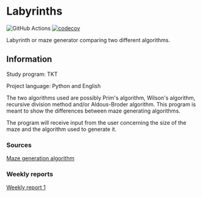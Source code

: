 # Labyrinths
![GitHub Actions](https://github.com/Siihi/Labyrinths_tira//workflows/CI/badge.svg)
[![codecov](https://codecov.io/gh/Siihi/Labyrinths_tira/branch/main/graph/badge.svg?token=5YRqisc03R)](https://codecov.io/gh/Siihi/Labyrinths_tira)

Labyrinth or maze generator comparing two different algorithms.

## Information
Study program: TKT

Project language: Python and English

The two algorithms used are possibly Prim's algorithm, Wilson's algorithm, recursive division method and/or Aldous-Broder algorithm.
This program is meant to show the differences between maze generating algorithms.

The program will receive input from the user concerning the size of the maze and the algorithm used to generate it.

### Sources

[Maze generation algorithm](https://en.wikipedia.org/wiki/Maze_generation_algorithm)

### Weekly reports

[Weekly report 1](https://github.com/Siihi/Labyrinths_tira/blob/main/documentation/weekly_report_1.md)
